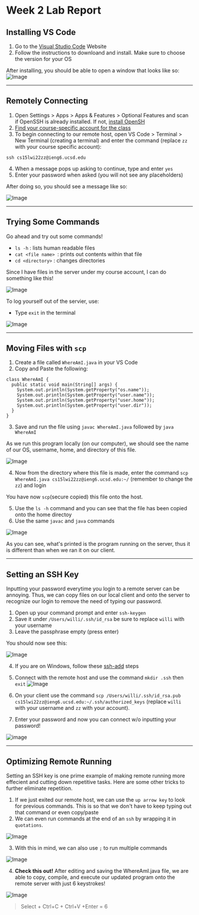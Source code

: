 #  Week 2 Lab Report
## Installing VS Code
1. Go to the [Visual Studio Code](https://code.visualstudio.com/) Website
2. Follow the instructions to downloand and install. Make sure to choose the version for your OS

After installing, you should be able to open a window that looks like so:
![Image](screenshots/installing_vscodeSC.png)

---
## Remotely Connecting
1. Open Settings > Apps > Apps & Features > Optional Features and scan if OpenSSH is already installed. If not, [install OpenSH](https://docs.microsoft.com/en-us/windows-server/administration/openssh/openssh_install_firstuse)
2. [Find your course-specific account for the class](https://sdacs.ucsd.edu/~icc/index.php)
3. To begin connecting to our remote host, open VS Code > Terminal > New Terminal (creating a terminal) and enter the command (replace `zz` with your course specific account):

 `ssh cs15lwi22zz@ieng6.ucsd.edu`

4. When a message pops up asking to continue, type and enter `yes`
5. Enter your password when asked (you will not see any placeholders)

After doing so, you should see a message like so:

![Image](screenshots/remotelyconnectionSC.png)

---
## Trying Some Commands

Go ahead and try out some commands!
* `ls -h` : lists human readable files
* `cat <file name> `: prints out contents within that file
* `cd <directory>` : changes directories

Since I have files in the server under my course account, I can do something like this!

![Image](screenshots/trying_some_commandsSC.png)

To log yourself out of the servier, use:

* Type `exit` in the terminal

![Image](screenshots/logoutSC.png)

---
## Moving Files with `scp`
1. Create a file called `WhereAmI.java` in your VS Code
2. Copy and Paste the following:

``` 
class WhereAmI {
  public static void main(String[] args) {
    System.out.println(System.getProperty("os.name"));
    System.out.println(System.getProperty("user.name"));
    System.out.println(System.getProperty("user.home"));
    System.out.println(System.getProperty("user.dir"));
  }
}
```
3. Save and run the file using `javac WhereAmI.java` followed by `java WhereAmI`

As we run this program locally (on our computer), we should see the name of our OS, username, home, and directory of this file.

![Image](screenshots/WhereAmISC.png)

4. Now from the directory where this file is made, enter the command `scp WhereAmI.java cs15lwi22zz@ieng6.ucsd.edu:~/` (remember to change the `zz`) and login

You have now `scp`(secure copied) this file onto the host.

5. Use the `ls -h` command and you can see that the file has been copied onto the home directoy
6. Use the same `javac` and `java` commands

![Image](screenshots/scpSC.png)

As you can see, what's printed is the program running on the server, thus it is different than when we ran it on our client.

---
## Setting an SSH Key
Inputting your password everytime you login to a remote server can be annoying. Thus, we can copy files on our local client and onto the server to recognize our login to remove the need of typing our password.
1. Open up your command prompt and enter `ssh-keygen`
2. Save it under  `/Users/willi/.ssh/id_rsa` be sure to replace `willi` with your username
3. Leave the passphrase empty (press enter)

You should now see this:

![Image](screenshots/keygenSC.png)

4. If you are on Windows, follow these [ssh-add](https://docs.microsoft.com/en-us/windows-server/administration/openssh/openssh_keymanagement#user-key-generation) steps


5. Connect with the remote host and use the command `mkdir .ssh` then `exit`
![Image](screenshots/keygen_mkdirSC.png)

6. On your client use the command `scp /Users/willi/.ssh/id_rsa.pub cs15lwi22zz@ieng6.ucsd.edu:~/.ssh/authorized_keys` (replace `willi` with your username and `zz` with your account).
7. Enter your password and now you can connect w/o inputting your password!

![image](screenshots/successful_keygenSC.png)

---
## Optimizing Remote Running
Setting an SSH key is one prime example of making remote running more effecient and cutting down repetitive tasks. Here are some other tricks to further eliminate repetition.

1. If we just exited our remote host, we can use the `up arrow key` to look for previous commands. This is so that we don't have to keep typing out that command or even copy/paste
2. We can even run commands at the end of an `ssh` by wrapping it in `quotations`.


![Image](screenshots/OptimizingSC.png)


3. With this in mind, we can also use `;` to run multiple commands

![Image](multiple_commandsSC.png)

4. **Check this out!** After editing and saving the WhereAmI.java file, we are able to copy, compile, and execute our updated program onto the remote server with just 6 keystrokes!

![Image](screenshots\PleasantKeyStrokes.png)

> Select + Ctrl+C + Ctrl+V +Enter = 6
